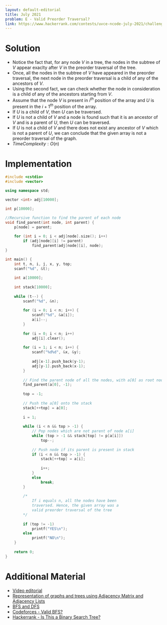 ```yaml
---
layout: default-editorial
title: July 2021
problem: E - Valid Preorder Traversal?
link: https://www.hackerrank.com/contests/uvce-ncode-july-2021/challenges/impetus-xor
---
```

# Solution

- Notice the fact that, for any node $V$ in a tree, the nodes in the subtree of $V$ appear exaclty after $V$ in the preorder traversal of the tree.
- Once, all the nodes in the subtree of $V$ have appeared in the preorder traversal, the next node in the preorder traversal is a child of any of the ancestors of $V$.
- Using the second fact, we can check whether the node in consideration is a child of any of the ancestors starting from $V$.
- Assume that the node $V$ is present in $i^{th}$ position of the array and $U$ is present in the $i+1^{th}$ position of the array.
- If $U$ is a child of $V$, then $U$ can be traversed.
- If $U$ is not a child of $V$ and a node is found such that it is an ancestor of $V$ and is a parent of $U$, then $U$ can be traversed.
- If $U$ is not a child of $V$ and there does not exist any ancestor of $V$ which is not a parent of $U$, we can conclude that the given array is not a preorder traversal of the graph.
- $Time Complexity: O(n)$

$$$$

# Implementation

```cpp
#include <cstdio>
#include <vector>

using namespace std;

vector <int> adj[10000];

int p[10000];

//Recursive function to find the parent of each node
void find_parent(int node, int parent) {
    p[node] = parent;
    
    for (int i = 0; i < adj[node].size(); i++)
        if (adj[node][i] != parent)
            find_parent(adj[node][i], node);
}

int main() {
    int t, n, i, j, x, y, top;
    scanf("%d", &t);
    
    int a[10000];
    
    int stack[10000];
    
    while (t--) {
        scanf("%d", &n);
        
        for (i = 0; i < n; i++) {
            scanf("%d", &a[i]);
            a[i]--;
        }
        
        for (i = 0; i < n; i++)
            adj[i].clear();
        
        for (i = 1; i < n; i++) {
            scanf("%d%d", &x, &y);
            
            adj[x-1].push_back(y-1);
            adj[y-1].push_back(x-1);
        }
        
        // Find the parent node of all the nodes, with a[0] as root node
        find_parent(a[0], -1);
        
        top = -1;
        
        // Push the a[0] onto the stack
        stack[++top] = a[0];
        
        i = 1;
        
        while (i < n && top > -1) {
            // Pop nodes which are not parent of node a[i]
            while (top > -1 && stack[top] != p[a[i]])
                top--;
            
            // Push node if its parent is present in stack
            if (i < n && top > -1) {
                stack[++top] = a[i];
                
                i++;
            }
            else
                break;
        }
        
        /*
            If i equals n, all the nodes have been
            traversed. Hence, the given array was a
            valid preorder traversal of the tree
        */
        
        if (top != -1)
            printf("YES\n");
        else
            printf("NO\n");
    }
    
    return 0;
}
```

$$$$

# Additional Material

- [Video editorial](https://drive.google.com/file/d/1hfomVHkY9qswiX2YGDJjl_Sfy3tktBQn/view?usp=sharing)
- [Representation of graphs and trees using Adjacency Matrix and Adjacency Lists](https://www.youtube.com/watch?v=5hPfm_uqXmw)
- [BFS and DFS](https://www.youtube.com/watch?v=pcKY4hjDrxk)
- [Codeforces - Valid BFS?](https://codeforces.com/problemset/problem/1037/D)
- [Hackerrank - Is This a Binary Search Tree?](https://www.hackerrank.com/challenges/is-binary-search-tree/problem)
